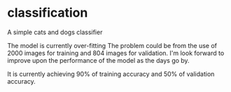 # classification
A simple cats and dogs classifier 

The model is currently over-fitting
The problem could be from the use of 2000 images for
training and 804 images for validation. I'm look forward to
improve upon the performance of the model as the days go by.

It is currently achieving 90% of training accuracy and 50% of
validation accuracy.
